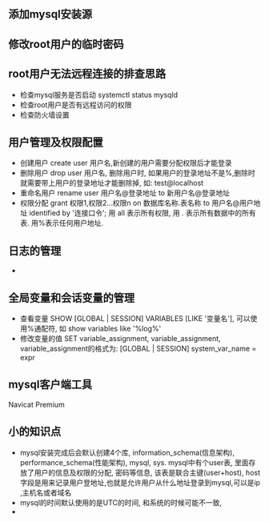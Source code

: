 ## 添加mysql安装源
## 修改root用户的临时密码

## root用户无法远程连接的排查思路
- 检查mysql服务是否启动 systemctl status mysqld
- 检查root用户是否有远程访问的权限
- 检查防火墙设置

## 用户管理及权限配置
- 创建用户 create user 用户名,新创建的用户需要分配权限后才能登录
- 删除用户 drop user 用户名, 删除用户时, 如果用户的登录地址不是%,删除时就需要带上用户的登录地址才能删除掉, 如: test@localhost
- 重命名用户 rename user 用户名@登录地址 to 新用户名@登录地址
- 权限分配 grant 权限1,权限2…权限n on 数据库名称.表名称 to 用户名@用户地址 identified by '连接口令'; 用 all 表示所有权限, 用 *.* 表示所有数据中的所有表. 用%表示任何用户地址.

## 日志的管理
- 

## 全局变量和会话变量的管理
- 查看变量 SHOW [GLOBAL | SESSION] VARIABLES [LIKE '变量名'], 可以使用%通配符, 如 show variables like '%log%'
- 修改变量的值 SET variable_assignment, variable_assignment, variable_assignment的格式为: [GLOBAL | SESSION] system_var_name = expr

## mysql客户端工具
Navicat Premium  

## 小的知识点
- mysql安装完成后会默认创建4个库, information_schema(信息架构), performance_schema(性能架构), mysql, sys. mysql中有个user表, 里面存放了用户的信息及权限的分配, 密码等信息, 该表是联合主键(user+host), host字段是用来记录用户登地址,也就是允许用户从什么地址登录到mysql,可以是ip ,主机名或者域名 
- mysql的时间默认使用的是UTC的时间, 和系统的时候可能不一致,
- 